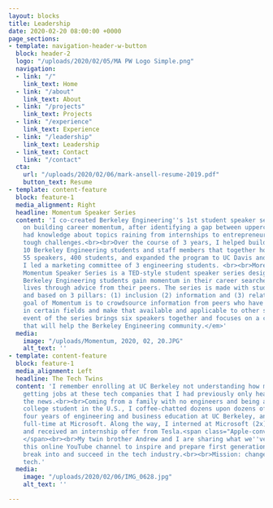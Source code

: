 ```yaml
---
layout: blocks
title: Leadership
date: 2020-02-20 08:00:00 +0000
page_sections:
- template: navigation-header-w-button
  block: header-2
  logo: "/uploads/2020/02/05/MA PW Logo Simple.png"
  navigation:
  - link: "/"
    link_text: Home
  - link: "/about"
    link_text: About
  - link: "/projects"
    link_text: Projects
  - link: "/experience"
    link_text: Experience
  - link: "/leadership"
    link_text: Leadership
  - link_text: Contact
    link: "/contact"
  cta:
    url: "/uploads/2020/02/06/mark-ansell-resume-2019.pdf"
    button_text: Resume
- template: content-feature
  block: feature-1
  media_alignment: Right
  headline: Momentum Speaker Series
  content: 'I co-created Berkeley Engineering''s 1st student speaker series, focused
    on building career momentum, after identifying a gap between upperclassmen who
    had knowledge about topics raining from internships to entrepreneurship to overcoming
    tough challenges.<br><br>Over the course of 3 years, I helped build a team of
    10 Berkeley Engineering students and staff members that together hosted 8 events,
    55 speakers, 400 students, and expanded the program to UC Davis and Microsoft.
    I led a marketing committee of 3 engineering students. <br><br>More: engineering.berkeley.edu/momentum<br><br><em>The
    Momentum Speaker Series is a TED-style student speaker series designed to help
    Berkeley Engineering students gain momentum in their career searches and professional
    lives through advice from their peers. The series is made with students in mind,
    and based on 3 pillars: (1) inclusion (2) information and (3) relatability.The
    goal of Momentum is to crowdsource information from peers who have experience
    in certain fields and make that available and applicable to other students. Each
    event of the series brings six speakers together and focuses on a common theme
    that will help the Berkeley Engineering community.</em>'
  media:
    image: "/uploads/Momentum, 2020, 02, 20.JPG"
    alt_text: ''
- template: content-feature
  block: feature-1
  media_alignment: Left
  headline: The Tech Twins
  content: 'I remember enrolling at UC Berkeley not understanding how my peers were
    getting jobs at these tech companies that I had previously only heard about in
    the news.<br><br>Coming from a family with no engineers and being a first-generation
    college student in the U.S., I coffee-chatted dozens upon dozens of people, completed
    four years of engineering and business education at UC Berkeley, and am now working
    full-time at Microsoft. Along the way, I interned at Microsoft (2x), Apple (1x),
    and received an internship offer from Tesla.<span class="Apple-converted-space">
    </span><br><br>My twin brother Andrew and I are sharing what we''ve learned through
    this online YouTube channel to inspire and prepare first generation students to
    break into and succeed in the tech industry.<br><br>Mission: change lives through
    tech.'
  media:
    image: "/uploads/2020/02/06/IMG_0628.jpg"
    alt_text: ''

---
```

